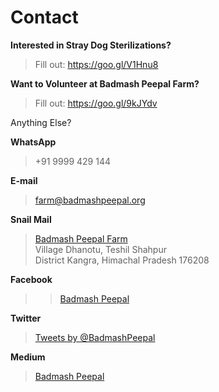 <!--
Title: Contact us
Scripts:
- //static.medium.com/embed.js
- /javascripts/twitter.js
 

-->

Contact
==========

**Interested in Stray Dog Sterilizations?** 
> Fill out: https://goo.gl/V1Hnu8

**Want to Volunteer at Badmash Peepal Farm?** 
> Fill out: https://goo.gl/9kJYdv

Anything Else? 

**WhatsApp**  
	
> +91 9999 429 144

**E-mail**  

> farm@badmashpeepal.org

**Snail Mail**

> [Badmash Peepal Farm]( ?p=directions )  
> Village Dhanotu, Teshil Shahpur  
> District Kangra, Himachal Pradesh 176208

**Facebook**

> <div class="fb-page" data-href="https://www.facebook.com/worldlywags/" data-tabs="messages" data-width="400" data-height="400" data-small-header="true" data-adapt-container-width="true" data-hide-cover="true" data-show-facepile="true"><div class="fb-xfbml-parse-ignore"><blockquote cite="https://www.facebook.com/worldlywags/"><a href="https://www.facebook.com/worldlywags/">Badmash Peepal</a></blockquote></div></div>

**Twitter**

> <a class="twitter-timeline" data-dnt="true" href="https://twitter.com/BadmashPeepal" data-widget-id="687524108473520128">Tweets by @BadmashPeepal</a>

**Medium**

> <a class="m-profile" href="https://medium.com/@badmashpeepal">Badmash Peepal</a>

